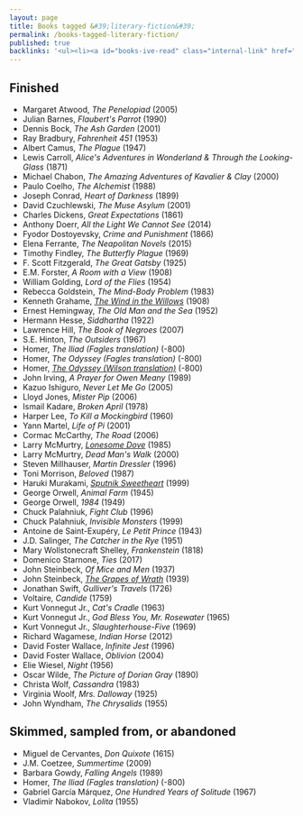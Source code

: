 ```yaml
---
layout: page
title: Books tagged &#39;literary-fiction&#39;
permalink: /books-tagged-literary-fiction/
published: true
backlinks: '<ul><li><a id="books-ive-read" class="internal-link" href="/books-ive-read/">Books I&#39;ve read</a></li></ul>'
---
```




## Finished 
* Margaret Atwood, _The Penelopiad_ (2005) 
* Julian Barnes, _Flaubert's Parrot_ (1990) 
* Dennis Bock, _The Ash Garden_ (2001) 
* Ray Bradbury, _Fahrenheit 451_ (1953) 
* Albert Camus, _The Plague_ (1947) 
* Lewis Carroll, _Alice's Adventures in Wonderland & Through the Looking-Glass_ (1871) 
* Michael Chabon, _The Amazing Adventures of Kavalier & Clay_ (2000) 
* Paulo Coelho, _The Alchemist_ (1988) 
* Joseph Conrad, _Heart of Darkness_ (1899) 
* David Czuchlewski, _The Muse Asylum_ (2001) 
* Charles Dickens, _Great Expectations_ (1861) 
* Anthony Doerr, _All the Light We Cannot See_ (2014) 
* Fyodor Dostoyevsky, _Crime and Punishment_ (1866) 
* Elena Ferrante, _The Neapolitan Novels_ (2015) 
* Timothy Findley, _The Butterfly Plague_ (1969) 
* F. Scott Fitzgerald, _The Great Gatsby_ (1925) 
* E.M. Forster, _A Room with a View_ (1908) 
* William Golding, _Lord of the Flies_ (1954) 
* Rebecca Goldstein, _The Mind-Body Problem_ (1983) 
* Kenneth Grahame, _<a id="grahame-wind-in-the-willows" class="internal-link" href="/grahame-wind-in-the-willows/">The Wind in the Willows</a>_ (1908) 
* Ernest Hemingway, _The Old Man and the Sea_ (1952) 
* Hermann Hesse, _Siddhartha_ (1922) 
* Lawrence Hill, _The Book of Negroes_ (2007) 
* S.E. Hinton, _The Outsiders_ (1967) 
* Homer, _The Iliad (Fagles translation)_ (-800) 
* Homer, _The Odyssey (Fagles translation)_ (-800) 
* Homer, _<a id="homer-odyssey" class="internal-link" href="/homer-odyssey/">The Odyssey (Wilson translation)</a>_ (-800) 
* John Irving, _A Prayer for Owen Meany_ (1989) 
* Kazuo Ishiguro, _Never Let Me Go_ (2005) 
* Lloyd Jones, _Mister Pip_ (2006) 
* Ismail Kadare, _Broken April_ (1978) 
* Harper Lee, _To Kill a Mockingbird_ (1960) 
* Yann Martel, _Life of Pi_ (2001) 
* Cormac McCarthy, _The Road_ (2006) 
* Larry McMurtry, _<a id="mcmurtry-lonesome-dove" class="internal-link" href="/mcmurtry-lonesome-dove/">Lonesome Dove</a>_ (1985) 
* Larry McMurtry, _Dead Man's Walk_ (2000) 
* Steven Millhauser, _Martin Dressler_ (1996) 
* Toni Morrison, _Beloved_ (1987) 
* Haruki Murakami, _<a id="murakami-sputnik-sweetheart" class="internal-link" href="/murakami-sputnik-sweetheart/">Sputnik Sweetheart</a>_ (1999) 
* George Orwell, _Animal Farm_ (1945) 
* George Orwell, _1984_ (1949) 
* Chuck Palahniuk, _Fight Club_ (1996) 
* Chuck Palahniuk, _Invisible Monsters_ (1999) 
* Antoine de Saint-Exupéry, _Le Petit Prince_ (1943) 
* J.D. Salinger, _The Catcher in the Rye_ (1951) 
* Mary Wollstonecraft Shelley, _Frankenstein_ (1818) 
* Domenico Starnone, _Ties_ (2017) 
* John Steinbeck, _Of Mice and Men_ (1937) 
* John Steinbeck, _<a id="steinbeck-grapes-of-wrath" class="internal-link" href="/steinbeck-grapes-of-wrath/">The Grapes of Wrath</a>_ (1939) 
* Jonathan Swift, _Gulliver's Travels_ (1726) 
* Voltaire, _Candide_ (1759) 
* Kurt Vonnegut Jr., _Cat's Cradle_ (1963) 
* Kurt Vonnegut Jr., _God Bless You, Mr. Rosewater_ (1965) 
* Kurt Vonnegut Jr., _Slaughterhouse-Five_ (1969) 
* Richard Wagamese, _Indian Horse_ (2012) 
* David Foster Wallace, _Infinite Jest_ (1996) 
* David Foster Wallace, _Oblivion_ (2004) 
* Elie Wiesel, _Night_ (1956) 
* Oscar Wilde, _The Picture of Dorian Gray_ (1890) 
* Christa Wolf, _Cassandra_ (1983) 
* Virginia Woolf, _Mrs. Dalloway_ (1925) 
* John Wyndham, _The Chrysalids_ (1955) 


## Skimmed, sampled from, or abandoned 
* Miguel de Cervantes, _Don Quixote_ (1615) 
* J.M. Coetzee, _Summertime_ (2009) 
* Barbara Gowdy, _Falling Angels_ (1989) 
* Homer, _The Iliad (Fagles translation)_ (-800) 
* Gabriel García Márquez, _One Hundred Years of Solitude_ (1967) 
* Vladimir Nabokov, _Lolita_ (1955) 

